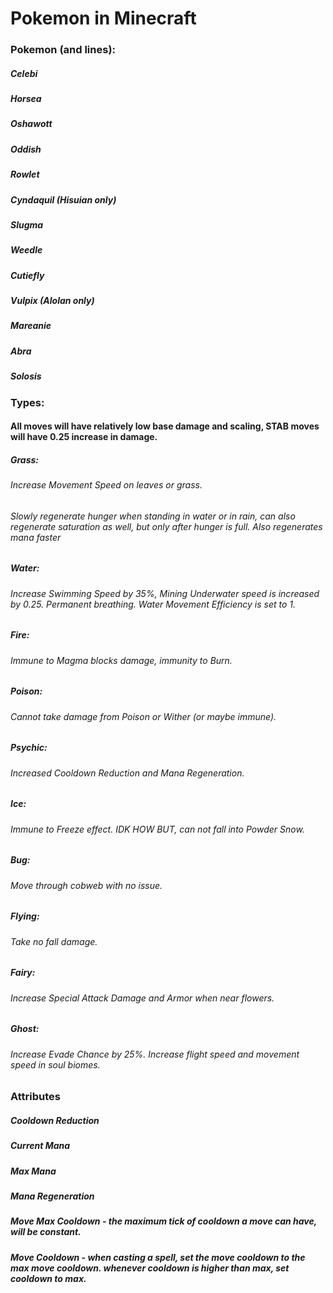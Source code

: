 # Pokemon in Minecraft

### Pokemon (and lines):
##### Celebi
##### Horsea
##### Oshawott
##### Oddish
##### Rowlet
##### Cyndaquil (Hisuian only)
##### Slugma
##### Weedle
##### Cutiefly
##### Vulpix (Alolan only)
##### Mareanie
##### Abra
##### Solosis

### Types:
#### All moves will have relatively low base damage and scaling, STAB moves will have 0.25 increase in damage.
##### Grass: 
###### Increase Movement Speed on leaves or grass.
###### Slowly regenerate hunger when standing in water or in rain, can also regenerate saturation as well, but only after hunger is full. Also regenerates mana faster

##### Water:
###### Increase Swimming Speed by 35%, Mining Underwater speed is increased by 0.25. Permanent breathing. Water Movement Efficiency is set to 1.

##### Fire:
###### Immune to Magma blocks damage, immunity to Burn. 

##### Poison:
###### Cannot take damage from Poison or Wither (or maybe immune).

##### Psychic:
###### Increased Cooldown Reduction and Mana Regeneration.

##### Ice:
###### Immune to Freeze effect. IDK HOW BUT, can not fall into Powder Snow.

##### Bug:
###### Move through cobweb with no issue.

##### Flying:
###### Take no fall damage.

##### Fairy:
###### Increase Special Attack Damage and Armor when near flowers.

##### Ghost:
###### Increase Evade Chance by 25%. Increase flight speed and movement speed in soul biomes.



##### 
### Attributes
##### Cooldown Reduction
##### Current Mana
##### Max Mana
##### Mana Regeneration
##### Move Max Cooldown - the maximum tick of cooldown a move can have, will be constant.
##### Move Cooldown - when casting a spell, set the move cooldown to the max move cooldown. whenever cooldown is higher than max, set cooldown to max.
